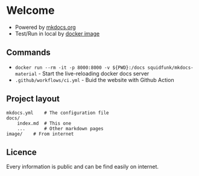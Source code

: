 # Welcome

 * Powered by [mkdocs.org](https://squidfunk.github.io/mkdocs-material/)
 * Test/Run in local by [docker image](https://github.com/squidfunk/mkdocs-material/blob/master/)

## Commands

* `docker run --rm -it -p 8000:8000 -v ${PWD}:/docs squidfunk/mkdocs-material` - Start the live-reloading docker docs server
* `.github/workflows/ci.yml` - Buid the website with Github Action

## Project layout

    mkdocs.yml    # The configuration file
    docs/
        index.md  # This one
        ...       # Other markdown pages
	image/	  # From internet

## Licence
Every information is public and can be find easily on internet.
